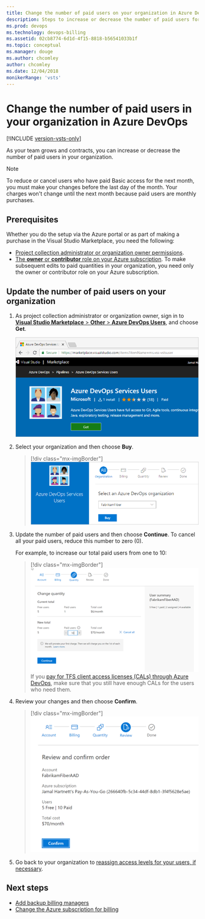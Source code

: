 ```yaml
---
title: Change the number of paid users on your organization in Azure DevOps
description: Steps to increase or decrease the number of paid users for your organization as your team grows or contracts (Azure DevOps)
ms.prod: devops
ms.technology: devops-billing
ms.assetid: 02cb8774-6d1d-4f15-8818-b56541033b1f
ms.topic: conceptual
ms.manager: douge
ms.author: chcomley
author: chcomley
ms.date: 12/04/2018
monikerRange: 'vsts'
---
```

# Change the number of paid users in your organization in Azure DevOps

[!INCLUDE [version-vsts-only](../../_shared/version-vsts-only.md)]

As your team grows and contracts, you can increase or decrease the number of paid users in your organization.

> [!NOTE]
> To reduce or cancel users who have paid Basic access for the next month, you must make your changes before the last day of the month.
> Your charges won't change until the next month because paid users are monthly purchases.

## Prerequisites

Whether you do the setup via the Azure portal or as part of making a purchase in the Visual Studio Marketplace, you need the following:

* [Project collection administrator or organization owner permissions](billing-faq.md#find-owner).
* [The **owner** or **contributor** role on your Azure subscription](add-backup-billing-managers.md). To make subsequent edits to paid quantities in your organization, you need only the owner or contributor role on your Azure subscription.

## Update the number of paid users on your organization

1. As project collection administrator or organization owner, sign in to [**Visual Studio Marketplace** > **Other** > **Azure DevOps Users**](https://marketplace.visualstudio.com/items?itemName=ms.vss-vstsuser), and choose **Get**.

   ![Go to Visual Studio Marketplace, Other, Azure DevOps Users](_img/buy-more-basic-access/marketplace-choose-get.png)

2. Select your organization and then choose **Buy**.

   > [!div class="mx-imgBorder"]
![Select your organization](_img/buy-more-basic-access/marketplace-choose-buy.png)

3. Update the number of paid users and then choose **Continue**. To cancel all your paid users, reduce this number to zero (0).

    For example, to increase our total paid users from one to 10:

   > [!div class="mx-imgBorder"]
![Change number of paid Basic users](_img/reduce-cancel-paid-users/change-quantity-of-users.png)
    > If you [pay for TFS client access licenses (CALs) through Azure DevOps](buy-access-tfs-test-hub.md), make sure that you still have enough CALs for the users who need them.

1. Review your changes and then choose **Confirm**.

   > [!div class="mx-imgBorder"]
![Review your changes and confirm total paid users](_img/reduce-cancel-paid-users/review-and-confirm.png)

1. Go back to your organization to [reassign access levels for your users, if necessary](../accounts/add-organization-users.md).

## Next steps

* [Add backup billing managers](add-backup-billing-managers.md)
* [Change the Azure subscription for billing](change-azure-subscription.md)